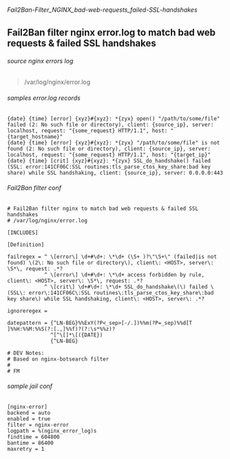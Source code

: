 ###### Fail2Ban-Filter_NGINX_bad-web-requests_failed-SSL-handshakes

## Fail2Ban filter nginx error.log to match bad web requests &amp; failed SSL handshakes

###### source nginx errors log
> /var/log/nginx/error.log

###### samples error.log records
```
{date} {time} [error] {xyz}#{xyz}: *{zyx} open() "/path/to/some/file" failed (2: No such file or directory), client: {source_ip}, server: localhost, request: "{some_request} HTTP/1.1", host: "{target_hostname}"
{date} {time} [error] {xyz}#{xyz}: *{zyx} "/path/to/some/file" is not found (2: No such file or directory), client: {source_ip}, server: localhost, request: "{some_request} HTTP/1.1", host: "{target_ip}"
{date} {time} [crit] {xyz}#{xyz}: *{zyx} SSL_do_handshake() failed (SSL: error:141CF06C:SSL routines:tls_parse_ctos_key_share:bad key share) while SSL handshaking, client: {source_ip}, server: 0.0.0.0:443
```

###### Fail2Ban filter conf
```
# Fail2Ban filter nginx to match bad web requests & failed SSL handshakes
# /var/log/nginx/error.log

[INCLUDES]

[Definition]

failregex = ^ \[error\] \d+#\d+: \*\d+ (\S+ )?\"\S+\" (failed|is not found) \(2\: No such file or directory\), client\: <HOST>, server\: \S*\, request: .*?
            ^ \[error\] \d+#\d+: \*\d+ access forbidden by rule, client\: <HOST>, server\: \S*\, request: .*?
            ^ \[crit\] \d+#\d+: \*\d+ SSL_do_handshake\(\) failed \(SSL\: error\:141CF06C\:SSL routines\:tls_parse_ctos_key_share\:bad key share\) while SSL handshaking, client\: <HOST>, server\: .*?

ignoreregex =

datepattern = {^LN-BEG}%%ExY(?P<_sep>[-/.])%%m(?P=_sep)%%d[T ]%%H:%%M:%%S(?:[.,]%%f)?(?:\s*%%z)?
              ^[^\[]*\[({DATE})
              {^LN-BEG}

# DEV Notes:
# Based on nginx-botsearch filter
#
# FM
```

###### sample jail conf
```
[nginx-error]
backend = auto
enabled = true
filter = nginx-error
logpath = %(nginx_error_log)s
findtime = 604800
bantime = 86400
maxretry = 1
```
